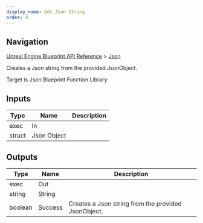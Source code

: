 ```yaml
---
display_name: Get Json String
order: 4
---
```

## Navigation

[Unreal Engine Blueprint API Reference](https://dev.epicgames.com/documentation/en-us/unreal-engine/BlueprintAPI) > [Json](https://dev.epicgames.com/documentation/en-us/unreal-engine/BlueprintAPI/Json)

Creates a Json string from the provided JsonObject.

Target is Json Blueprint Function Library

## Inputs

| Type | Name | Description |
| --- | --- | --- |
| exec | In |  |
| struct | Json Object |  |

## Outputs

| Type | Name | Description |
| --- | --- | --- |
| exec | Out |  |
| string | String |  |
| boolean | Success | Creates a Json string from the provided JsonObject. |
